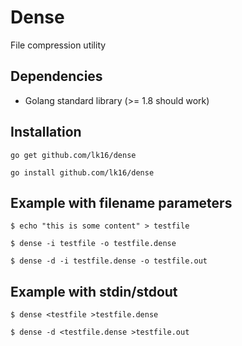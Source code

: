 Dense
=======

File compression utility

Dependencies
------------
* Golang standard library (>= 1.8 should work)

Installation
------------
``go get github.com/lk16/dense``

``go install github.com/lk16/dense``

Example with filename parameters
-----------
``$ echo "this is some content" > testfile``

``$ dense -i testfile -o testfile.dense``

``$ dense -d -i testfile.dense -o testfile.out``

Example with stdin/stdout
-----------
``$ dense <testfile >testfile.dense``

``$ dense -d <testfile.dense >testfile.out``

